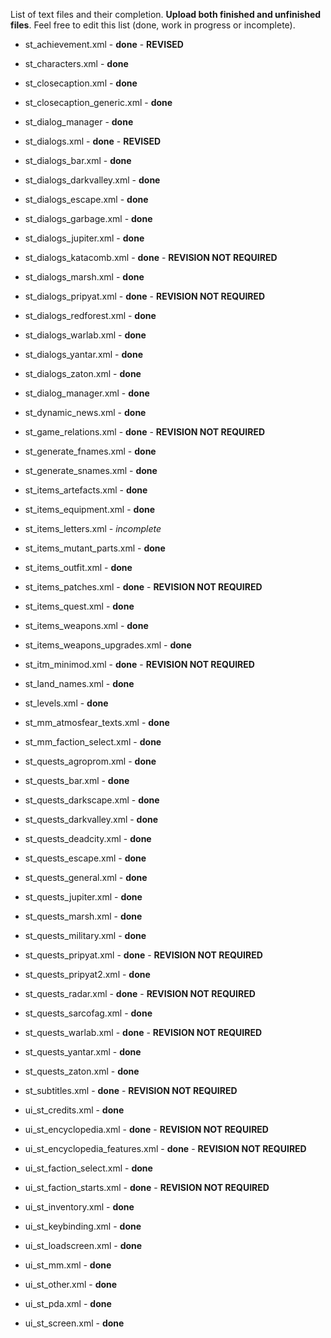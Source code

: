 List of text files and their completion. **Upload both finished and unfinished files**.
Feel free to edit this list (done, work in progress or incomplete).

- st_achievement.xml - **done** - **REVISED**

- st_characters.xml - **done**

- st_closecaption.xml - **done**

- st_closecaption_generic.xml - **done**

- st_dialog_manager - **done**

- st_dialogs.xml - **done** - **REVISED**

- st_dialogs_bar.xml - **done**

- st_dialogs_darkvalley.xml - **done**

- st_dialogs_escape.xml - **done**

- st_dialogs_garbage.xml - **done**

- st_dialogs_jupiter.xml - **done**

- st_dialogs_katacomb.xml - **done** - **REVISION NOT REQUIRED**

- st_dialogs_marsh.xml - **done**

- st_dialogs_pripyat.xml - **done** - **REVISION NOT REQUIRED**

- st_dialogs_redforest.xml - **done**

- st_dialogs_warlab.xml - **done**

- st_dialogs_yantar.xml - **done**

- st_dialogs_zaton.xml - **done**

- st_dialog_manager.xml - **done**

- st_dynamic_news.xml - **done**

- st_game_relations.xml - **done** - **REVISION NOT REQUIRED**

- st_generate_fnames.xml - **done**

- st_generate_snames.xml - **done**

- st_items_artefacts.xml - **done**

- st_items_equipment.xml - **done**

- st_items_letters.xml - *incomplete*

- st_items_mutant_parts.xml - **done**

- st_items_outfit.xml - **done**

- st_items_patches.xml - **done** - **REVISION NOT REQUIRED**

- st_items_quest.xml - **done**

- st_items_weapons.xml - **done**

- st_items_weapons_upgrades.xml - **done**

- st_itm_minimod.xml - **done** - **REVISION NOT REQUIRED**

- st_land_names.xml - **done**

- st_levels.xml - **done**

- st_mm_atmosfear_texts.xml - **done**

- st_mm_faction_select.xml - **done**

- st_quests_agroprom.xml - **done**

- st_quests_bar.xml - **done**

- st_quests_darkscape.xml - **done**

- st_quests_darkvalley.xml - **done**

- st_quests_deadcity.xml - **done**

- st_quests_escape.xml - **done**

- st_quests_general.xml - **done**

- st_quests_jupiter.xml - **done**

- st_quests_marsh.xml - **done**

- st_quests_military.xml - **done**

- st_quests_pripyat.xml - **done** - **REVISION NOT REQUIRED**

- st_quests_pripyat2.xml - **done**

- st_quests_radar.xml - **done** - **REVISION NOT REQUIRED**

- st_quests_sarcofag.xml - **done**

- st_quests_warlab.xml - **done** - **REVISION NOT REQUIRED**

- st_quests_yantar.xml - **done**

- st_quests_zaton.xml - **done**

- st_subtitles.xml - **done** - **REVISION NOT REQUIRED**

- ui_st_credits.xml - **done**

- ui_st_encyclopedia.xml - **done** - **REVISION NOT REQUIRED**

- ui_st_encyclopedia_features.xml - **done** - **REVISION NOT REQUIRED**
 
- ui_st_faction_select.xml - **done**

- ui_st_faction_starts.xml - **done** - **REVISION NOT REQUIRED**

- ui_st_inventory.xml - **done**

- ui_st_keybinding.xml - **done**

- ui_st_loadscreen.xml - **done**

- ui_st_mm.xml - **done**

- ui_st_other.xml - **done**

- ui_st_pda.xml - **done**

- ui_st_screen.xml - **done**
